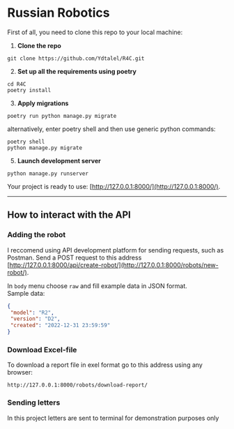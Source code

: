 # Russian Robotics

First of all, you need to clone this repo to your local machine:

1. **Clone the repo**
```
git clone https://github.com/Ydtalel/R4C.git
```

2. **Set up all the requirements using poetry**
```
cd R4C
poetry install
```

3. **Apply migrations**

```
poetry run python manage.py migrate
```
alternatively, enter poetry shell and then use generic python commands:
```
poetry shell
python manage.py migrate
```

5. **Launch development server**

```
python manage.py runserver
```
Your project is ready to use: [http://127.0.0.1:8000/](http://127.0.0.1:8000/).

_____________________________________________________________________
## How to interact with the API

### Adding the robot

I reccomend using API development platform for sending requests, such as Postman.
Send a POST request to this address [http://127.0.0.1:8000/api/create-robot/](http://127.0.0.1:8000/robots/new-robot/).

In `body` menu choose `raw` and fill example data in JSON format.   
Sample data:

```json
{
 "model": "R2",
 "version": "D2",
 "created": "2022-12-31 23:59:59"
}
```
### Download Excel-file

To download a report file in exel format go to this address using any browser: 
```
http://127.0.0.1:8000/robots/download-report/
```
### Sending letters

In this project letters are sent to terminal for demonstration purposes only

